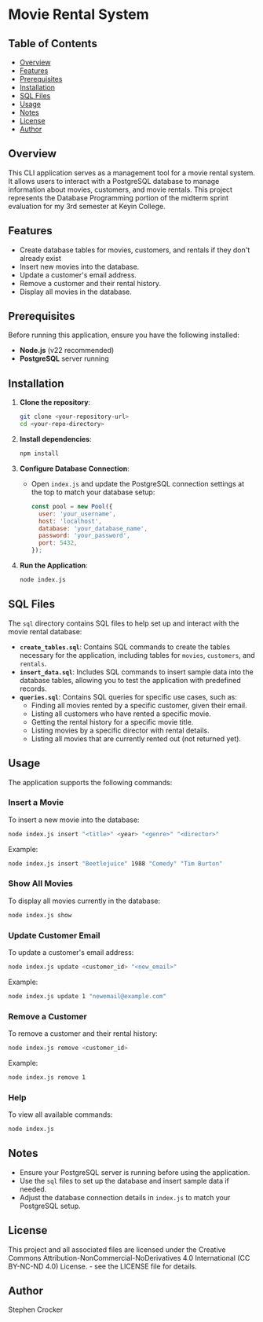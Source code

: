# Movie Rental System

## Table of Contents
- [Overview](#overview)
- [Features](#features)
- [Prerequisites](#prerequisites)
- [Installation](#installation)
- [SQL Files](#sql-files)
- [Usage](#usage)
- [Notes](#notes)
- [License](#license)
- [Author](#author)

## Overview
This CLI application serves as a management tool for a movie rental system. It allows users to interact with a PostgreSQL database to manage information about movies, customers, and movie rentals. This project represents the Database Programming portion of the midterm sprint evaluation for my 3rd semester at Keyin College.


## Features
- Create database tables for movies, customers, and rentals if they don't already exist
- Insert new movies into the database.
- Update a customer's email address.
- Remove a customer and their rental history.
- Display all movies in the database.

## Prerequisites
Before running this application, ensure you have the following installed:
- **Node.js** (v22 recommended)
- **PostgreSQL** server running

## Installation

1. **Clone the repository**:
    ```bash
    git clone <your-repository-url>
    cd <your-repo-directory>
    ```

2. **Install dependencies**:
    ```bash
    npm install
    ```

3. **Configure Database Connection**:
   - Open `index.js` and update the PostgreSQL connection settings at the top to match your database setup:
     ```javascript
     const pool = new Pool({
       user: 'your_username',
       host: 'localhost',
       database: 'your_database_name',
       password: 'your_password',
       port: 5432,
     });
     ```

4. **Run the Application**:
   ```bash
   node index.js
   ```

## SQL Files

The `sql` directory contains SQL files to help set up and interact with the movie rental database:

- **`create_tables.sql`**: Contains SQL commands to create the tables necessary for the application, including tables for `movies`, `customers`, and `rentals`.
- **`insert_data.sql`**: Includes SQL commands to insert sample data into the database tables, allowing you to test the application with predefined records.
- **`queries.sql`**: Contains SQL queries for specific use cases, such as:
  - Finding all movies rented by a specific customer, given their email.
  - Listing all customers who have rented a specific movie.
  - Getting the rental history for a specific movie title.
  - Listing movies by a specific director with rental details.
  - Listing all movies that are currently rented out (not returned yet).

## Usage

The application supports the following commands:

### Insert a Movie
To insert a new movie into the database:
```bash
node index.js insert "<title>" <year> "<genre>" "<director>"
```
Example:
```bash
node index.js insert "Beetlejuice" 1988 "Comedy" "Tim Burton"
```

### Show All Movies
To display all movies currently in the database:
```bash
node index.js show
```

### Update Customer Email
To update a customer's email address:
```bash
node index.js update <customer_id> "<new_email>"
```
Example:
```bash
node index.js update 1 "newemail@example.com"
```

### Remove a Customer
To remove a customer and their rental history:
```bash
node index.js remove <customer_id>
```
Example:
```bash
node index.js remove 1
```

### Help
To view all available commands:
```bash
node index.js
```

## Notes
- Ensure your PostgreSQL server is running before using the application.
- Use the `sql` files to set up the database and insert sample data if needed.
- Adjust the database connection details in `index.js` to match your PostgreSQL setup.

## License

This project and all associated files are licensed under the Creative Commons Attribution-NonCommercial-NoDerivatives 4.0 International (CC BY-NC-ND 4.0) License. - see the LICENSE file for details.

## Author
Stephen Crocker
